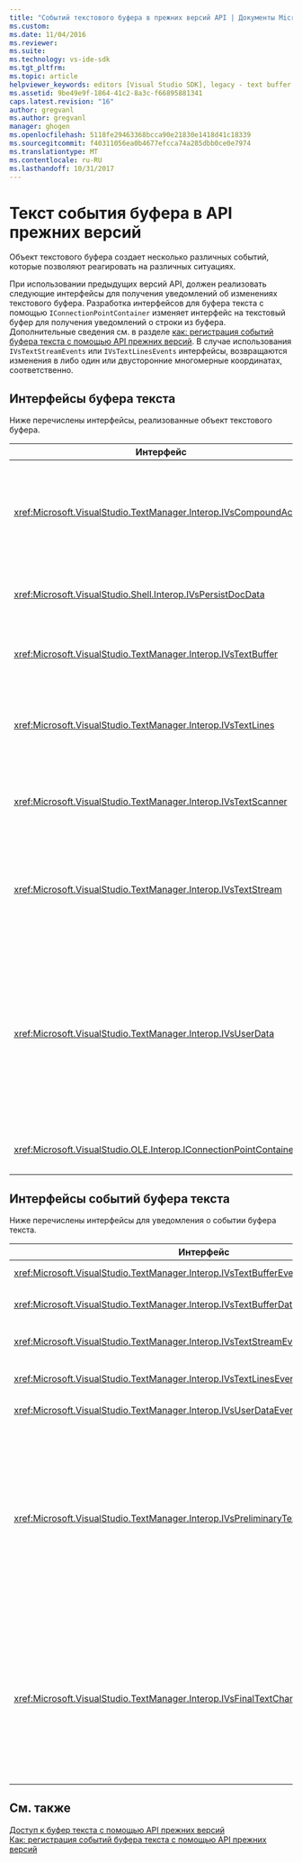```yaml
---
title: "Событий текстового буфера в прежних версий API | Документы Microsoft"
ms.custom: 
ms.date: 11/04/2016
ms.reviewer: 
ms.suite: 
ms.technology: vs-ide-sdk
ms.tgt_pltfrm: 
ms.topic: article
helpviewer_keywords: editors [Visual Studio SDK], legacy - text buffer events
ms.assetid: 9be49e9f-1864-41c2-8a3c-f66895881341
caps.latest.revision: "16"
author: gregvanl
ms.author: gregvanl
manager: ghogen
ms.openlocfilehash: 5118fe29463368bcca90e21830e1418d41c18339
ms.sourcegitcommit: f40311056ea0b4677efcca74a285dbb0ce0e7974
ms.translationtype: MT
ms.contentlocale: ru-RU
ms.lasthandoff: 10/31/2017
---
```

# <a name="text-buffer-events-in-the-legacy-api"></a>Текст события буфера в API прежних версий
Объект текстового буфера создает несколько различных событий, которые позволяют реагировать на различных ситуациях.  
  
 При использовании предыдущих версий API, должен реализовать следующие интерфейсы для получения уведомлений об изменениях текстового буфера. Разработка интерфейсов для буфера текста с помощью `IConnectionPointContainer` изменяет интерфейс на текстовый буфер для получения уведомлений о строки из буфера. Дополнительные сведения см. в разделе [как: регистрация событий буфера текста с помощью API прежних версий](../extensibility/how-to-register-for-text-buffer-events-with-the-legacy-api.md). В случае использования `IVsTextStreamEvents` или `IVsTextLinesEvents` интерфейсы, возвращаются изменения в либо один или двусторонние многомерные координатах, соответственно.  
  
## <a name="text-buffer-interfaces"></a>Интерфейсы буфера текста  
 Ниже перечислены интерфейсы, реализованные объект текстового буфера.  
  
|Интерфейс|Описание|  
|---------------|-----------------|  
|<xref:Microsoft.VisualStudio.TextManager.Interop.IVsCompoundAction>|Включает создание составных действий (действия, сгруппированные в единое один отмены и повтора).|  
|<xref:Microsoft.VisualStudio.Shell.Interop.IVsPersistDocData>|Включает сохранение документа данных управляется буфер текста.|  
|<xref:Microsoft.VisualStudio.TextManager.Interop.IVsTextBuffer>|Предоставляет базовые службы; используется многими клиентами.|  
|<xref:Microsoft.VisualStudio.TextManager.Interop.IVsTextLines>|Предоставляет чтения и записи с помощью двумерные координаты. Наследует от `IVsTextBuffer`.|  
|<xref:Microsoft.VisualStudio.TextManager.Interop.IVsTextScanner>|Предоставляет быстрый, поточно ориентированный последовательный доступ к текста в буфере.|  
|<xref:Microsoft.VisualStudio.TextManager.Interop.IVsTextStream>|Обеспечивает чтение и запись возможности с помощью координат одномерный массив. Наследует от `IVsTextBuffer`.|  
|<xref:Microsoft.VisualStudio.TextManager.Interop.IVsUserData>|Предоставляет доступ к общей коллекции свойств. Наиболее важные свойства — это имя, или моникер буфера. Случайные данные можно сохранить в буфере, с помощью этого интерфейса, создать GUID и использовать его в качестве ключа.|  
|<xref:Microsoft.VisualStudio.OLE.Interop.IConnectionPointContainer>|Поддерживает точки подключения для событий.|  
  
## <a name="text-buffer-event-interfaces"></a>Интерфейсы событий буфера текста  
 Ниже перечислены интерфейсы для уведомления о событии буфера текста.  
  
|Интерфейс|Описание|  
|---------------|-----------------|  
|<xref:Microsoft.VisualStudio.TextManager.Interop.IVsTextBufferEvents>|Сообщает клиенту при новой языковой службы, связанной с текстового буфера.|  
|<xref:Microsoft.VisualStudio.TextManager.Interop.IVsTextBufferDataEvents>|Сообщает клиенту, когда инициализируется буфер текста и при изменении данных в буфере.|  
|<xref:Microsoft.VisualStudio.TextManager.Interop.IVsTextStreamEvents>|Сообщает клиенту об изменениях к соответствующему буферу текста в одномерный массив координат.|  
|<xref:Microsoft.VisualStudio.TextManager.Interop.IVsTextLinesEvents>|Сообщает клиенту об изменениях к соответствующему буферу текста в двумерные координаты.|  
|<xref:Microsoft.VisualStudio.TextManager.Interop.IVsUserDataEvents>|Сообщает клиенту об изменениях в данных пользователя.|  
|<xref:Microsoft.VisualStudio.TextManager.Interop.IVsPreliminaryTextChangeCommitEvents>|Сообщает клиенту жеста последней фиксации для инициирования события, а также диапазон изменения текста. `IVsPreliminaryTextChangeCommitEvents` Интерфейс не срабатывает в ответ для отмены или повтора команды. События возникают только для буферов, имеющих диспетчер отмены. `IVsPreliminaryTextChangeCommitEvents`Возникает перед другими событиями, например автоматическое форматирование, чтобы убедитесь, что другие события, не изменяйте текст перед фиксацией изменений. VSPackage должен отслеживать либо `IVsPreliminaryTextChangeCommitEvents` интерфейса или `IVsFinalTextChangeCommitEvents` интерфейс, но не оба.|  
|<xref:Microsoft.VisualStudio.TextManager.Interop.IVsFinalTextChangeCommitEvents>|Сообщает клиенту жеста последней фиксации для инициирования события, а также диапазон изменения текста. `IVsFinalTextChangeCommitEvents` Интерфейс не срабатывает в ответ для отмены или повтора команды. События возникают только для буферов, имеющих диспетчер отмены. `IVsFinalTextChangeCommitEvents`предназначен для использования только с помощью служб языка или другие объекты, которые имеют полный контроль над редактирования. VSPackage должен отслеживать либо `IVsPreliminaryTextChangeCommitEvents` интерфейса или `IVsFinalTextChangeCommitEvents` интерфейс, но не оба.|  
  
## <a name="see-also"></a>См. также  
 [Доступ к буфер текста с помощью API прежних версий](../extensibility/accessing-the-text-buffer-by-using-the-legacy-api.md)   
 [Как: регистрация событий буфера текста с помощью API прежних версий](../extensibility/how-to-register-for-text-buffer-events-with-the-legacy-api.md)